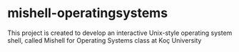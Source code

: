 # mishell-operatingsystems
This project is created to develop an interactive Unix-style operating
system shell, called Mishell for Operating Systems class at Koç University
